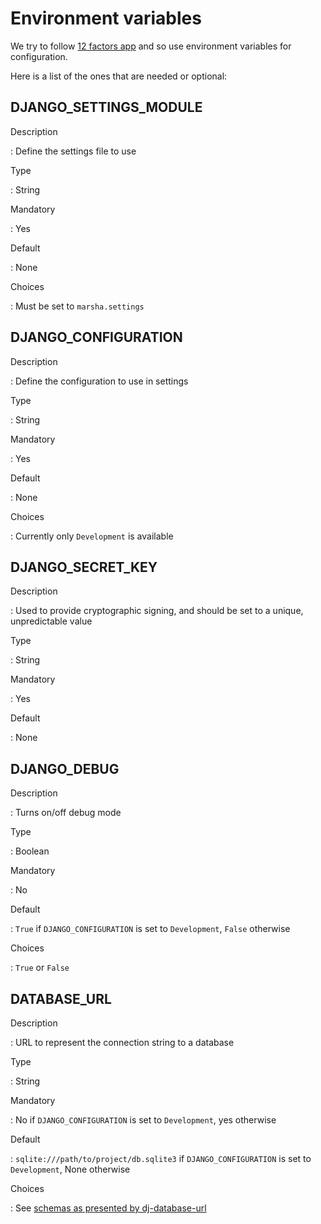 # Environment variables

We try to follow [12 factors app](https://12factor.net/) and so use
environment variables for configuration.

Here is a list of the ones that are needed or optional:

## DJANGO_SETTINGS_MODULE

Description

:   Define the settings file to use

Type

:   String

Mandatory

:   Yes

Default

:   None

Choices

:   Must be set to `marsha.settings`

## DJANGO_CONFIGURATION

Description

:   Define the configuration to use in settings

Type

:   String

Mandatory

:   Yes

Default

:   None

Choices

:   Currently only `Development` is available

## DJANGO_SECRET_KEY

Description

:   Used to provide cryptographic signing, and should be set to a
    unique, unpredictable value

Type

:   String

Mandatory

:   Yes

Default

:   None

## DJANGO_DEBUG

Description

:   Turns on/off debug mode

Type

:   Boolean

Mandatory

:   No

Default

:   `True` if `DJANGO_CONFIGURATION` is set to `Development`, `False`
    otherwise

Choices

:   `True` or `False`


## DATABASE_URL

Description

:   URL to represent the connection string to a database

Type

:   String

Mandatory

:   No if `DJANGO_CONFIGURATION` is set to `Development`, yes otherwise

Default

:   `sqlite:///path/to/project/db.sqlite3` if `DJANGO_CONFIGURATION` is
    set to `Development`, None otherwise

Choices

:   See [schemas as presented by
    dj-database-url](https://github.com/kennethreitz/dj-database-url#url-schema)
